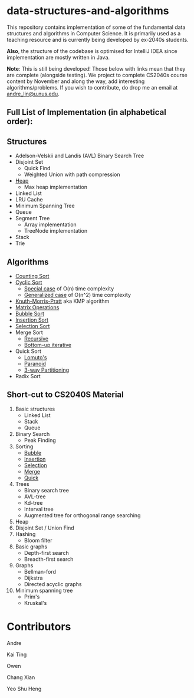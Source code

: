 # data-structures-and-algorithms
This repository contains implementation of some of the fundamental data structures and algorithms in Computer Science. It is primarily used as a teaching resource and is currently being developed by ex-2040s students.

**Also**, the structure of the codebase is optimised for IntelliJ IDEA since implementation are mostly written in Java.

**Note**: This is still being developed! Those below with links mean that they are complete (alongside testing). We project to complete CS2040s course content by November and along the way, add interesting algorithms/problems. If you wish to contribute, do drop me an email at andre_lin@u.nus.edu.

## Full List of Implementation (in alphabetical order):
## Structures
- Adelson-Velskii and Landis (AVL) Binary Search Tree
- Disjoint Set
    * Quick Find
    * Weighted Union with path compression
- [Heap](src/dataStructures/heap/)
    * Max heap implementation
- Linked List
- LRU Cache
- Minimum Spanning Tree
- Queue
- Segment Tree
    * Array implementation
    * TreeNode implementation 
- Stack
- Trie


## Algorithms
- [Counting Sort](src/algorithms/sorting/countingSort/)
- [Cyclic Sort](src/algorithms/sorting/cyclicSort/)
    * [Special case](src/algorithms/sorting/cyclicSort/simple) of O(n) time complexity
    * [Generalized case](src/algorithms/sorting/cyclicSort/generalised) of O(n^2) time complexity
- [Knuth-Morris-Pratt](src/algorithms/patternFinding/) aka KMP algorithm
- [Matrix Operations](others/matrix_operations/)
- [Bubble Sort](src/algorithms/sorting/bubbleSort)
- [Insertion Sort](src/algorithms/sorting/insertionSort)
- [Selection Sort](src/algorithms/sorting/selectionSort)
- Merge Sort
    * [Recursive](src/algorithms/sorting/mergeSort/recursive)
    * [Bottom-up iterative](src/algorithms/sorting/mergeSort/iterative)
- Quick Sort
    * [Lomuto's](src/algorithms/sorting/quickSort/lomuto)
    * [Paranoid](src/algorithms/sorting/quickSort/paranoid)
    * [3-way Partitioning](src/algorithms/sorting/quickSort/threeWayPartitioning)
- Radix Sort


## Short-cut to CS2040S Material
1. Basic structures
    * Linked List
    * Stack
    * Queue
2. Binary Search
    * Peak Finding
3. Sorting
    * [Bubble](src/algorithms/sorting/bubbleSort)
    * [Insertion](src/algorithms/sorting/insertionSort)
    * [Selection](src/algorithms/sorting/selectionSort)
    * [Merge](src/algorithms/sorting/mergeSort)
    * [Quick](src/algorithms/sorting/quickSort)
4. Trees
    * Binary search tree
    * AVL-tree
    * Kd-tree
    * Interval tree
    * Augmented tree for orthogonal range searching
5. Heap
6. Disjoint Set / Union Find
7. Hashing
    * Bloom filter
8. Basic graphs
    * Depth-first search
    * Breadth-first search
9. Graphs
    * Bellman-ford
    * Dijkstra
    * Directed acyclic graphs
10. Minimum spanning tree
    * Prim's 
    * Kruskal's


# Contributors
Andre 

Kai Ting

Owen 

Chang Xian

Yeo Shu Heng
